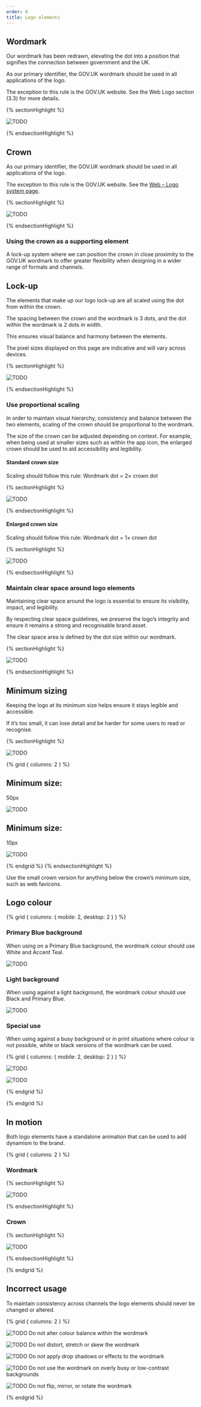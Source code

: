```yaml
---
order: 0
title: Logo elements
---
```


## Wordmark

Our wordmark has been redrawn, elevating the dot into a position that signifies the connection between government and the UK.

As our primary identifier, the GOV.UK wordmark should be used in all applications of the logo.

The exception to this rule is the GOV.UK website. See the Web Logo section (3.3) for more details.

{% sectionHighlight %}

![TODO](./wordmark.svg)

{% endsectionHighlight %}

## Crown

As our primary identifier, the GOV.UK wordmark should be used in all applications of the logo.

The exception to this rule is the GOV.UK website. See the [Web – Logo system page](/logo-system/web/).

{% sectionHighlight %}

![TODO][def]

{% endsectionHighlight %}

### Using the crown as a supporting element

A lock-up system where we can position the crown in close proximity to the GOV.UK wordmark to offer greater flexibility when designing in a wider range of formats and channels.

## Lock-up

The elements that make up our logo lock-up are all scaled using the dot from within the crown.

The spacing between the crown and the wordmark is 3 dots, and the dot within the wordmark is 2 dots in width.

This ensures visual balance and harmony between the elements.

The pixel sizes displayed on this page are indicative and will vary across devices.

{% sectionHighlight %}

![TODO](./lockup-detail.svg)

{% endsectionHighlight %}

### Use proportional scaling

In order to maintain visual hierarchy, consistency and balance between the two elements, scaling of the crown should be proportional to the wordmark.

The size of the crown can be adjusted depending on context. For example, when being used at smaller sizes such as within the app icon, the enlarged crown should be used to aid accessibility and legibility.

#### Standard crown size

Scaling should follow this rule:
Wordmark dot = 2× crown dot

{% sectionHighlight %}

![TODO](./propotional-scaling-desktop.svg)

{% endsectionHighlight %}

#### Enlarged crown size

Scaling should follow this rule:
Wordmark dot = 1× crown dot

{% sectionHighlight %}

![TODO](./propotional-scaling-mobile.svg)

{% endsectionHighlight %}

### Maintain clear space around logo elements

Maintaining clear space around the logo is essential to ensure its visibility, impact, and legibility.

By respecting clear space guidelines, we preserve the logo’s integrity and ensure it remains a strong and recognisable brand asset.

The clear space area is defined by the dot size within our wordmark.

{% sectionHighlight %}

![TODO](./space-around-wordmark.svg)

{% endsectionHighlight %}

<section>

## Minimum sizing

Keeping the logo at its minimum size helps ensure it stays legible and accessible.

If it’s too small, it can lose detail and be harder for some users to read or recognise.

<!-- TODO: suggest adding the arrow to the image -->

{% sectionHighlight %}

<div>

![TODO](./wordmark.svg)

<div>

{% grid { columns: 2 } %}

<div>

## Minimum size:

50px

![TODO][def]

</div>

<div>

## Minimum size:

10px

![TODO](./crown-favicon.svg)

</div>

{% endgrid %}
{% endsectionHighlight %}

</section>

Use the small crown version for anything below the crown’s minimum size, such as web favicons.

## Logo colour

{% grid { columns: { mobile: 2, desktop: 2 } } %}

<div class="border">

### Primary Blue background

When using on a Primary Blue background, the wordmark colour should use White and Accent Teal.

</div>

![TODO](./logo-primary.svg)

<div class="border">

### Light background

When using against a light background, the wordmark colour should use Black and Primary Blue.

</div>

![TODO](./logo-light.svg)

<div class="border">

### Special use

When using against a busy background or in print situations where colour is not possible, white or black versions of the wordmark can be used.

</div>

<section>
<div>

{% grid { columns: { mobile: 2, desktop: 2 } } %}

<div>

![TODO](./logo-special-dark.svg)

</div>

<div>

![TODO](./logo-special-light.svg)

</div>
{% endgrid %}

</section>

{% endgrid %}

## In motion

Both logo elements have a standalone animation that can be used to add dynamism to the brand.

{% grid { columns: 2 } %}

<div>

### Wordmark

{% sectionHighlight %}

![TODO](./wordmark-motion.gif)

{% endsectionHighlight %}

</div>

<div>

### Crown

{% sectionHighlight %}

![TODO](./crown-motion.gif)

{% endsectionHighlight %}

</div>

{% endgrid %}

## Incorrect usage

To maintain consistency across channels the logo elements should never be changed or altered.

{% grid { columns: 2 } %}

<div class="img-fit">

![TODO](./incorrect-altered-colours.png)
Do not alter colour balance within the wordmark

</div>

<div class="img-fit">

![TODO](./incorrect-squashed.png)
Do not distort, stretch or skew the wordmark

</div>

<div class="img-fit">

![TODO](./incorrect-effects.png)
Do not apply drop shadows or effects to the wordmark

</div>

<div class="img-fit">

![TODO](./incorrect-busy.png)
Do not use the wordmark on overly busy or low-contrast backgrounds

</div>

<div class="img-fit">

![TODO](./incorrect-mirrored.png)
Do not flip, mirror, or rotate the wordmark

</div>

[def]: ./crown.svg

{% endgrid %}
